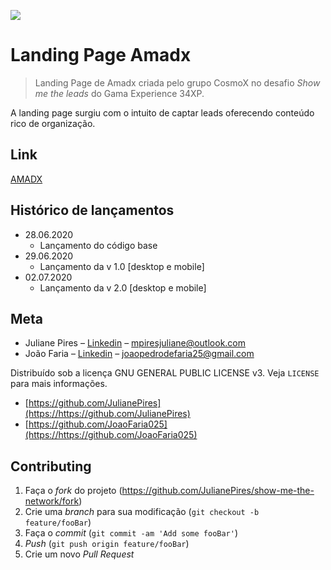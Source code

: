 ![](/images/ms-icon-310x310.png)

# Landing Page Amadx
> Landing Page de Amadx criada pelo grupo CosmoX no desafio *Show me the leads* do Gama Experience 34XP.

A landing page surgiu com o intuito de captar leads oferecendo conteúdo rico de organização.

## Link

[AMADX](https://amadx.com.br)

## Histórico de lançamentos

* 28.06.2020
    * Lançamento do código base
* 29.06.2020
    * Lançamento da v 1.0 [desktop e mobile]
* 02.07.2020
    * Lançamento da v 2.0 [desktop e mobile]

## Meta

* Juliane Pires – [Linkedin](https://www.linkedin.com/in/juliane-pires/) – mpiresjuliane@outlook.com
* João Faria – [Linkedin](https://www.linkedin.com/in/joao000faria/) – joaopedrodefaria25@gmail.com

Distribuído sob a licença GNU GENERAL PUBLIC LICENSE v3. Veja `LICENSE` para mais informações.

* [https://github.com/JulianePires](https://https://github.com/JulianePires)
* [https://github.com/JoaoFaria025](https://https://github.com/JoaoFaria025)

## Contributing

1. Faça o _fork_ do projeto (<https://github.com/JulianePires/show-me-the-network/fork>)
2. Crie uma _branch_ para sua modificação (`git checkout -b feature/fooBar`)
3. Faça o _commit_ (`git commit -am 'Add some fooBar'`)
4. _Push_ (`git push origin feature/fooBar`)
5. Crie um novo _Pull Request_

